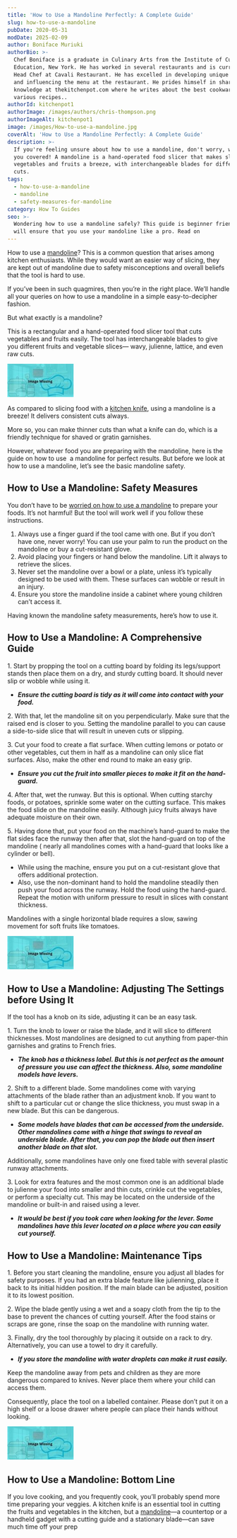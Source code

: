 ```yaml
---
title: 'How to Use a Mandoline Perfectly: A Complete Guide'
slug: how-to-use-a-mandoline
pubDate: 2020-05-31
modDate: 2025-02-09
author: Boniface Muriuki
authorBio: >-
  Chef Boniface is a graduate in Culinary Arts from the Institute of Culinary
  Education, New York. He has worked in several restaurants and is currently the
  Head Chef at Cavali Restaurant. He has excelled in developing unique recipes
  and influencing the menu at the restaurant. He prides himself in sharing his
  knowledge at thekitchenpot.com where he writes about the best cookware for
  various recipes..
authorId: kitchenpot1
authorImage: /images/authors/chris-thompson.png
authorImageAlt: kitchenpot1
image: /images/How-to-use-a-mandoline.jpg
coverAlt: 'How to Use a Mandoline Perfectly: A Complete Guide'
description: >-
  If you're feeling unsure about how to use a mandoline, don't worry, we've got
  you covered! A mandoline is a hand-operated food slicer that makes slicing
  vegetables and fruits a breeze, with interchangeable blades for different
  cuts.
tags:
  - how-to-use-a-mandoline
  - mandoline
  - safety-measures-for-mandoline
category: How To Guides
seo: >-
  Wondering how to use a mandoline safely? This guide is beginner friendly and
  will ensure that you use your mandoline like a pro. Read on
---
```


How to use a [mandoline](https://en.wikipedia.org/wiki/Mandoline)? This is a common question that arises among kitchen enthusiasts. While they would want an easier way of slicing, they are kept out of mandoline due to safety misconceptions and overall beliefs that the tool is hard to use.

If you’ve been in such quagmires, then you’re in the right place. We’ll handle all your queries on how to use a mandoline in a simple easy-to-decipher fashion. 

But what exactly is a mandoline?

This is a rectangular and a hand-operated food slicer tool that cuts vegetables and fruits easily. The tool has interchangeable blades to give you different fruits and vegetable slices— wavy, julienne, lattice, and even raw cuts.

![How to Use a Mandoline](images/portablegasgrill.jpg)

As compared to slicing food with a [kitchen knife](https://thekitchenpot.com/blog/best-knife-set-under-100//), using a mandoline is a breeze! It delivers consistent cuts always.

More so, you can make thinner cuts than what a knife can do, which is a friendly technique for shaved or gratin garnishes.

However, whatever food you are preparing with the mandoline, here is the guide on how to use  a mandoline for perfect results. But before we look at how to use a mandoline, let’s see the basic mandoline safety.

## **How to Use a Mandoline: Safety Measures**

You don’t have to be [worried on how to use a mandoline](https://www.washingtonpost.com/news/voraciously/wp/2019/11/05/a-mandoline-slices-faster-and-easier-than-a-knife-if-you-know-how-to-use-it/) to prepare your foods. It’s not harmful! But the tool will work well if you follow these instructions.

1.  Always use a finger guard if the tool came with one. But if you don’t have one, never worry! You can use your palm to run the product on the mandoline or buy a cut-resistant glove.
2.  Avoid placing your fingers or hand below the mandoline. Lift it always to retrieve the slices.
3.  Never set the mandoline over a bowl or a plate, unless it’s typically designed to be used with them. These surfaces can wobble or result in an injury.
4.  Ensure you store the mandoline inside a cabinet where young children can’t access it.

Having known the mandoline safety measurements, here’s how to use it.

## **How to Use a Mandoline: A Comprehensive Guide** 

1\. Start by propping the tool on a cutting board by folding its legs/support stands then place them on a dry, and sturdy cutting board. It should never slip or wobble while using it.

-   ***Ensure the cutting board is tidy as it will come into contact with your food.***

2\. With that, let the mandoline sit on you perpendicularly. Make sure that the raised end is closer to you. Setting the mandoline parallel to you can cause a side-to-side slice that will result in uneven cuts or slipping.

3\. Cut your food to create a flat surface. When cutting lemons or potato or other vegetables, cut them in half as a mandoline can only slice flat surfaces. Also, make the other end round to make an easy grip.

-   ***Ensure you cut the fruit into smaller pieces to make it fit on the hand-guard.***

4\. After that, wet the runway. But this is optional. When cutting starchy foods, or potatoes, sprinkle some water on the cutting surface. This makes the food slide on the mandoline easily. Although juicy fruits always have adequate moisture on their own.

5\. Having done that, put your food on the machine’s hand-guard to make the flat sides face the runway then after that, slot the hand-guard on top of the mandoline ( nearly all mandolines comes with a hand-guard that looks like a cylinder or bell).

-   While using the machine, ensure you put on a cut-resistant glove that offers additional protection.
-   Also, use the non-dominant hand to hold the mandoline steadily then push your food across the runway. Hold the food using the hand-guard. Repeat the motion with uniform pressure to result in slices with constant thickness.

Mandolines with a single horizontal blade requires a slow, sawing movement for soft fruits like tomatoes.

![How to Use a Mandoline ](images/portablegasgrill.jpg)

## **How to Use a Mandoline: Adjusting The Settings before Using It** 

If the tool has a knob on its side, adjusting it can be an easy task. 

1\. Turn the knob to lower or raise the blade, and it will slice to different thicknesses. Most mandolines are designed to cut anything from paper-thin garnishes and gratins to French fries.

-   ***The knob has a thickness label. But this is not perfect as the amount of pressure you use can affect the thickness. Also, some mandoline models have levers.*** 

2\. Shift to a different blade. Some mandolines come with varying attachments of the blade rather than an adjustment knob. If you want to shift to a particular cut or change the slice thickness, you must swap in a new blade. But this can be dangerous.

-   ***Some models have blades that can be accessed from the underside. Other mandolines come with a hinge that swings to reveal an underside blade. After that, you can pop the blade out then insert another blade on that slot.*** 

Additionally, some mandolines have only one fixed table with several plastic runway attachments.

3\. Look for extra features and the most common one is an additional blade to julienne your food into smaller and thin cuts, crinkle cut the vegetables, or perform a specialty cut. This may be located on the underside of the mandoline or built-in and raised using a lever.

-   ***It would be best if you took care when looking for the lever. Some mandolines have this lever located on a place where you can easily cut yourself.***

## **How to Use a Mandoline: Maintenance Tips** 

1\. Before you start cleaning the mandoline, ensure you adjust all blades for safety purposes. If you had an extra blade feature like julienning, place it back to its initial hidden position. If the main blade can be adjusted, position it to its lowest position.

2\. Wipe the blade gently using a wet and a soapy cloth from the tip to the base to prevent the chances of cutting yourself. After the food stains or scraps are gone, rinse the soap on the mandoline with running water.

3\. Finally, dry the tool thoroughly by placing it outside on a rack to dry. Alternatively, you can use a towel to dry it carefully.

-   ***If you store the mandoline with water droplets can make it rust easily.***

Keep the mandoline away from pets and children as they are more dangerous compared to knives. Never place them where your child can access them.

Consequently, place the tool on a labelled container. Please don’t put it on a high shelf or a loose drawer where people can place their hands without looking.

![How to Use a Mandoline Slicer ](images/portablegasgrill.jpg)

## **How to Use a Mandoline: Bottom Line** 

If you love cooking, and you frequently cook, you’ll probably spend more time preparing your veggies. A kitchen knife is an essential tool in cutting the fruits and vegetables in the kitchen, but a [mandoline](https://www.wikihow.com/Use-a-Mandoline)—a countertop or a handheld gadget with a cutting guide and a stationary blade—can save much time off your prep